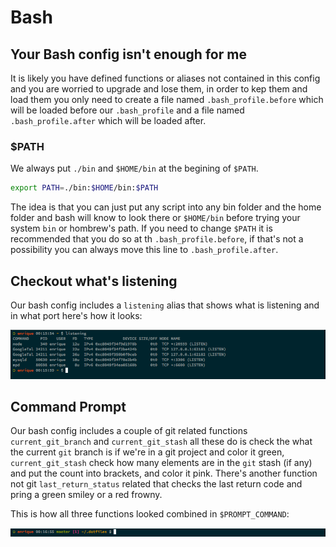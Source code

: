 # Bash

## Your Bash config isn't enough for me

It is likely you have defined functions or aliases not contained in this config and you are worried to upgrade and lose them, in order to kep them and load them
you only need to create a file named `.bash_profile.before` which will be loaded before our `.bash_profile` and a file named `.bash_profile.after` which will
be loaded after.

### $PATH

We always put `./bin` and `$HOME/bin` at the begining of `$PATH`.

```bash
export PATH=./bin:$HOME/bin:$PATH
```

The idea is that you can just put any script into any bin folder and the home folder and  bash will know to look there or `$HOME/bin` before trying your system `bin` or
hombrew's path. If you need to change `$PATH` it is recommended that you do so at th `.bash_profile.before`, if that's not a possibility you can always move this line to
`.bash_profile.after`.

## Checkout what's listening

Our bash config includes a `listening` alias that shows what is listening and in what port here's how it looks:

![listening](.listening.png)


## Command Prompt

Our bash config includes a couple of git related functions `current_git_branch` and `current_git_stash` all these do is check the what the current `git` branch is if we're in a git
project and color it green, `current_git_stash` check how many elements are in the `git` stash (if any) and put the count into brackets, and color it pink. There's another function
not git `last_return_status` related that checks the last return code and pring a green smiley or a red frowny.

This is how all three functions looked combined in `$PROMPT_COMMAND`:

![prompt](.prompt.png)
